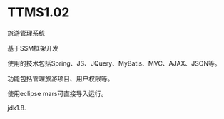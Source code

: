 # TTMS1.02
旅游管理系统

基于SSM框架开发

使用的技术包括Spring、JS、JQuery、MyBatis、MVC、AJAX、JSON等。

功能包括管理旅游项目、用户权限等。

使用eclipse mars可直接导入运行。

jdk1.8.